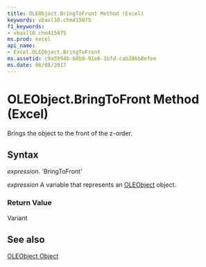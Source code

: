 ```yaml
---
title: OLEObject.BringToFront Method (Excel)
keywords: vbaxl10.chm415075
f1_keywords:
- vbaxl10.chm415075
ms.prod: excel
api_name:
- Excel.OLEObject.BringToFront
ms.assetid: c9a5994b-b8b9-91e6-1bfd-cab286b8efee
ms.date: 06/08/2017
---
```



# OLEObject.BringToFront Method (Excel)

Brings the object to the front of the z-order.


## Syntax

 _expression_. 'BringToFront'

 _expression_ A variable that represents an [OLEObject](./Excel.OLEObject.md) object.


### Return Value

Variant


## See also


[OLEObject Object](Excel.OLEObject.md)


